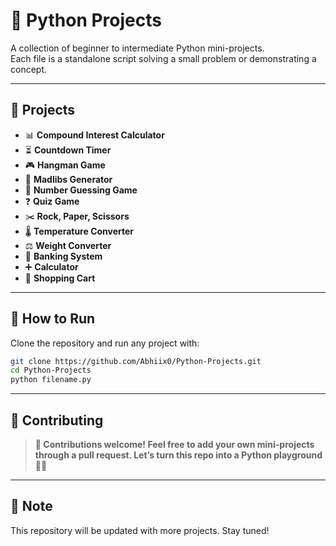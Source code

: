 
# 🐍 Python Projects

A collection of beginner to intermediate Python mini-projects.  
Each file is a standalone script solving a small problem or demonstrating a concept.  

---

## 📂 Projects

- 📊 **Compound Interest Calculator**
- ⏳ **Countdown Timer**
- 🎮 **Hangman Game**
- 📝 **Madlibs Generator**
- 🔢 **Number Guessing Game**
- ❓ **Quiz Game**
- ✂️ **Rock, Paper, Scissors**
- 🌡 **Temperature Converter**
- ⚖ **Weight Converter**
- 🏦 **Banking System**
- ➕ **Calculator**
- 🛒 **Shopping Cart**

---

## 🚀 How to Run

Clone the repository and run any project with:

```bash
git clone https://github.com/Abhiix0/Python-Projects.git
cd Python-Projects
python filename.py
````

---

## 🌟 Contributing

> **🚀 Contributions welcome! Feel free to add your own mini-projects through a pull request.
> Let’s turn this repo into a Python playground 🐍✨**

---

## 📌 Note

This repository will be updated with more projects. Stay tuned!


